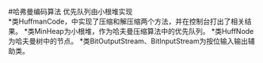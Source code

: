 #哈弗曼编码算法
优先队列由小根堆实现<br>
*类HuffmanCode，中实现了压缩和解压缩两个方法，并在控制台打出了相关结果。
*类MinHeap为小根堆，作为哈夫曼压缩算法中的优先队列。
*类HuffNode为哈夫曼树中的节点。
*类BitOutputStream、BitInputStream为按位输入输出辅助类。
